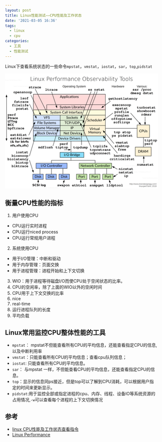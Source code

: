 ```yaml
---
layout: post
title: Linux性能测试——CPU性能及工作状态
date: '2021-03-05 16:36'
tags:
  - linux
  - cpu
categories:
  - 工具
  - 性能测试
---
```


Linux下查看系统状态的一些命令`mpstat`，`vmstat`，`iostat`，`sar`，`top`,`pidstat`

![Linux Performance Tools](/images/2021/03/linux_observability_tools.png)

<!--more-->

## 衡量CPU性能的指标

1. 用户使用CPU
 - CPU运行实时进程
 - CPU运行niced process
 - CPU运行常规用户进程
2. 系统使用CPU
 - 用于I/O管理：中断和驱动
 - 用于内存管理：页面交换
 - 用于进程管理：进程开始和上下文切换
3. WIO：用于进程等待磁盘I/O而使CPU处于空闲状态的比率。
4. CPU的空闲率，除了上面的WIO以外的空闲时间
5. CPU用于上下文交换的比率
6. nice
7. real-time
8. 运行进程队列的长度
9. 平均负载

## Linux常用监控CPU整体性能的工具

- `mpstat`： mpstat不但能查看所有CPU的平均信息，还能查看指定CPU的信息,以及中断利用率
- `vmstat`：只能查看所有CPU的平均信息；查看cpu队列信息；
- `iostat`: 只能查看所有CPU的平均信息。
- `sar`： 与mpstat 一样，不但能查看CPU的平均信息，还能查看指定CPU的信息。
- `top`：显示的信息同ps接近，但是top可以了解到CPU消耗，可以根据用户指定的时间来更新显示。
- `pidstat`:用于监控全部或指定进程的cpu、内存、线程、设备IO等系统资源的占用情况,`-w`可以查看每个进程的上下文切换情况


## 参考

- [linux CPU性能及工作状态查看指令](https://blog.csdn.net/z1134145881/article/details/52089698)
- [Linux Performance](http://www.brendangregg.com/linuxperf.html)
